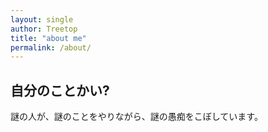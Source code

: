 ```yaml
---
layout: single
author: Treetop
title: "about me"
permalink: /about/
---
```

## 自分のことかい?

謎の人が、謎のことをやりながら、謎の愚痴をこぼしています。
